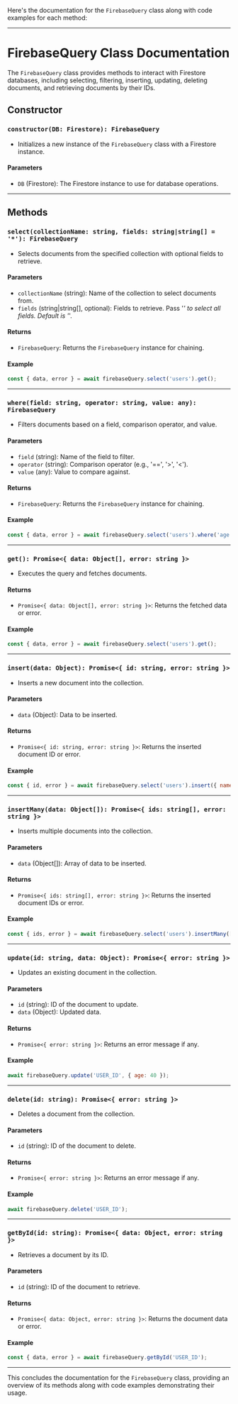 Here's the documentation for the `FirebaseQuery` class along with code examples for each method:

---

# FirebaseQuery Class Documentation

The `FirebaseQuery` class provides methods to interact with Firestore databases, including selecting, filtering, inserting, updating, deleting documents, and retrieving documents by their IDs.

## Constructor

### `constructor(DB: Firestore): FirebaseQuery`

- Initializes a new instance of the `FirebaseQuery` class with a Firestore instance.

#### Parameters
- `DB` (Firestore): The Firestore instance to use for database operations.

---

## Methods

### `select(collectionName: string, fields: string|string[] = '*'): FirebaseQuery`

- Selects documents from the specified collection with optional fields to retrieve.

#### Parameters
- `collectionName` (string): Name of the collection to select documents from.
- `fields` (string|string[], optional): Fields to retrieve. Pass '*' to select all fields. Default is '*'.

#### Returns
- `FirebaseQuery`: Returns the `FirebaseQuery` instance for chaining.

#### Example
```javascript
const { data, error } = await firebaseQuery.select('users').get();
```

---

### `where(field: string, operator: string, value: any): FirebaseQuery`

- Filters documents based on a field, comparison operator, and value.

#### Parameters
- `field` (string): Name of the field to filter.
- `operator` (string): Comparison operator (e.g., '==', '>', '<').
- `value` (any): Value to compare against.

#### Returns
- `FirebaseQuery`: Returns the `FirebaseQuery` instance for chaining.

#### Example
```javascript
const { data, error } = await firebaseQuery.select('users').where('age', '>', 30).get();
```

---

### `get(): Promise<{ data: Object[], error: string }>`

- Executes the query and fetches documents.

#### Returns
- `Promise<{ data: Object[], error: string }>`: Returns the fetched data or error.

#### Example
```javascript
const { data, error } = await firebaseQuery.select('users').get();
```

---

### `insert(data: Object): Promise<{ id: string, error: string }>`

- Inserts a new document into the collection.

#### Parameters
- `data` (Object): Data to be inserted.

#### Returns
- `Promise<{ id: string, error: string }>`: Returns the inserted document ID or error.

#### Example
```javascript
const { id, error } = await firebaseQuery.select('users').insert({ name: 'John', age: 30 });
```

---

### `insertMany(data: Object[]): Promise<{ ids: string[], error: string }>`

- Inserts multiple documents into the collection.

#### Parameters
- `data` (Object[]): Array of data to be inserted.

#### Returns
- `Promise<{ ids: string[], error: string }>`: Returns the inserted document IDs or error.

#### Example
```javascript
const { ids, error } = await firebaseQuery.select('users').insertMany([{ name: 'John' }, { name: 'Alice' }]);
```

---

### `update(id: string, data: Object): Promise<{ error: string }>`

- Updates an existing document in the collection.

#### Parameters
- `id` (string): ID of the document to update.
- `data` (Object): Updated data.

#### Returns
- `Promise<{ error: string }>`: Returns an error message if any.

#### Example
```javascript
await firebaseQuery.update('USER_ID', { age: 40 });
```

---

### `delete(id: string): Promise<{ error: string }>`

- Deletes a document from the collection.

#### Parameters
- `id` (string): ID of the document to delete.

#### Returns
- `Promise<{ error: string }>`: Returns an error message if any.

#### Example
```javascript
await firebaseQuery.delete('USER_ID');
```

---

### `getById(id: string): Promise<{ data: Object, error: string }>`

- Retrieves a document by its ID.

#### Parameters
- `id` (string): ID of the document to retrieve.

#### Returns
- `Promise<{ data: Object, error: string }>`: Returns the document data or error.

#### Example
```javascript
const { data, error } = await firebaseQuery.getById('USER_ID');
```

---

This concludes the documentation for the `FirebaseQuery` class, providing an overview of its methods along with code examples demonstrating their usage.
